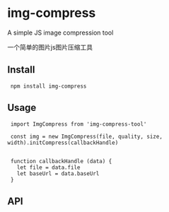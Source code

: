 # img-compress

A simple JS image compression tool
 
一个简单的图片js图片压缩工具
## Install

```
 npm install img-compress
```

## Usage

```
 import ImgCompress from 'img-compress-tool'
 
 const img = new ImgCompress(file, quality, size, width).initCompress(callbackHandle)
 

 function callbackHandle (data) {
   let file = data.file
   let baseUrl = data.baseUrl
 }
```

## API


